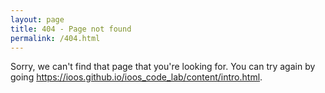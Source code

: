 ```yaml
---
layout: page
title: 404 - Page not found
permalink: /404.html
---
```


Sorry, we can't find that page that you're looking for. You can try again by going https://ioos.github.io/ioos_code_lab/content/intro.html.
